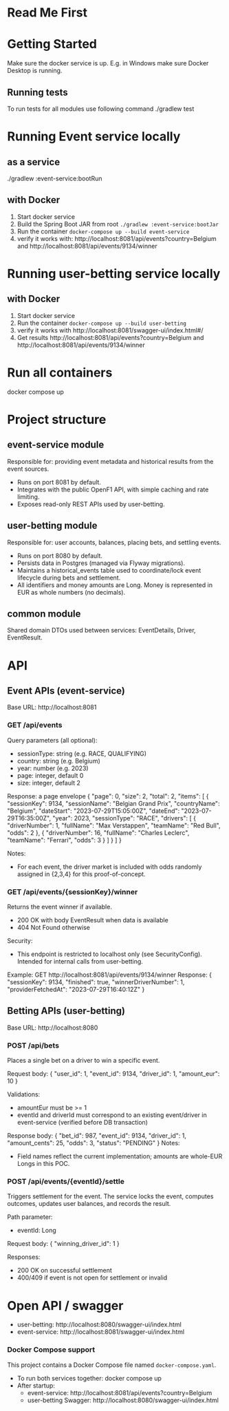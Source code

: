 # Read Me First

# Getting Started
Make sure the docker service is up. E.g. in Windows make sure Docker Desktop is running.

## Running tests
To run tests for all modules use following command
./gradlew test


# Running Event service locally
## as a service
./gradlew :event-service:bootRun

## with Docker
1. Start docker service
2. Build the Spring Boot JAR from root `./gradlew :event-service:bootJar`
3. Run the container `docker-compose up --build event-service`
4. verify it works with: http://localhost:8081/api/events?country=Belgium and http://localhost:8081/api/events/9134/winner



# Running user-betting service locally
## with Docker
1. Start docker service
2. Run the container `docker-compose up --build user-betting`
3. verify it works with http://localhost:8081/swagger-ui/index.html#/
4. Get results http://localhost:8081/api/events?country=Belgium and http://localhost:8081/api/events/9134/winner

# Run all containers
docker compose up


# Project structure
## event-service module
Responsible for: providing event metadata and historical results from the event sources.
- Runs on port 8081 by default.
- Integrates with the public OpenF1 API, with simple caching and rate limiting.
- Exposes read-only REST APIs used by user-betting.

## user-betting module
Responsible for: user accounts, balances, placing bets, and settling events.
- Runs on port 8080 by default.
- Persists data in Postgres (managed via Flyway migrations).
- Maintains a historical_events table used to coordinate/lock event lifecycle during bets and settlement.
- All identifiers and money amounts are Long. Money is represented in EUR as whole numbers (no decimals).

## common module
Shared domain DTOs used between services: EventDetails, Driver, EventResult.

# API
## Event APIs (event-service)
Base URL: http://localhost:8081

### GET /api/events
Query parameters (all optional):
- sessionType: string (e.g. RACE, QUALIFYING)
- country: string (e.g. Belgium)
- year: number (e.g. 2023)
- page: integer, default 0
- size: integer, default 2

Response: a page envelope
{
  "page": 0,
  "size": 2,
  "total": 2,
  "items": [
    {
      "sessionKey": 9134,
      "sessionName": "Belgian Grand Prix",
      "countryName": "Belgium",
      "dateStart": "2023-07-29T15:05:00Z",
      "dateEnd": "2023-07-29T16:35:00Z",
      "year": 2023,
      "sessionType": "RACE",
      "drivers": [
        { "driverNumber": 1, "fullName": "Max Verstappen", "teamName": "Red Bull", "odds": 2 },
        { "driverNumber": 16, "fullName": "Charles Leclerc", "teamName": "Ferrari", "odds": 3 }
      ]
    }
  ]
}

Notes:
- For each event, the driver market is included with odds randomly assigned in {2,3,4} for this proof-of-concept.

### GET /api/events/{sessionKey}/winner
Returns the event winner if available.
- 200 OK with body EventResult when data is available
- 404 Not Found otherwise

Security:
- This endpoint is restricted to localhost only (see SecurityConfig). Intended for internal calls from user-betting.

Example:
GET http://localhost:8081/api/events/9134/winner
Response:
{
  "sessionKey": 9134,
  "finished": true,
  "winnerDriverNumber": 1,
  "providerFetchedAt": "2023-07-29T16:40:12Z"
}

## Betting APIs (user-betting)
Base URL: http://localhost:8080

### POST /api/bets
Places a single bet on a driver to win a specific event.

Request body:
{
  "user_id": 1,
  "event_id": 9134,
  "driver_id": 1,
  "amount_eur": 10
}

Validations:
- amountEur must be >= 1
- eventId and driverId must correspond to an existing event/driver in event-service (verified before DB transaction)

Response body:
{
  "bet_id": 987,
  "event_id": 9134,
  "driver_id": 1,
  "amount_cents": 25,
  "odds": 3,
  "status": "PENDING"
}
Notes:
- Field names reflect the current implementation; amounts are whole-EUR Longs in this POC.

### POST /api/events/{eventId}/settle
Triggers settlement for the event. The service locks the event, computes outcomes, updates user balances, and records the result.

Path parameter:
- eventId: Long

Request body:
{
  "winning_driver_id": 1
}

Responses:
- 200 OK on successful settlement
- 400/409 if event is not open for settlement or invalid

# Open API / swagger
- user-betting: http://localhost:8080/swagger-ui/index.html
- event-service: http://localhost:8081/swagger-ui/index.html

### Docker Compose support
This project contains a Docker Compose file named `docker-compose.yaml`.
- To run both services together: docker compose up
- After startup:
  - event-service: http://localhost:8081/api/events?country=Belgium
  - user-betting Swagger: http://localhost:8080/swagger-ui/index.html

